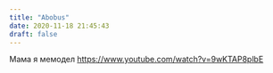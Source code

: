 ```yaml
---
title: "Abobus"
date: 2020-11-18 21:45:43
draft: false
---
```


Мама я мемодел
https://www.youtube.com/watch?v=9wKTAP8plbE
